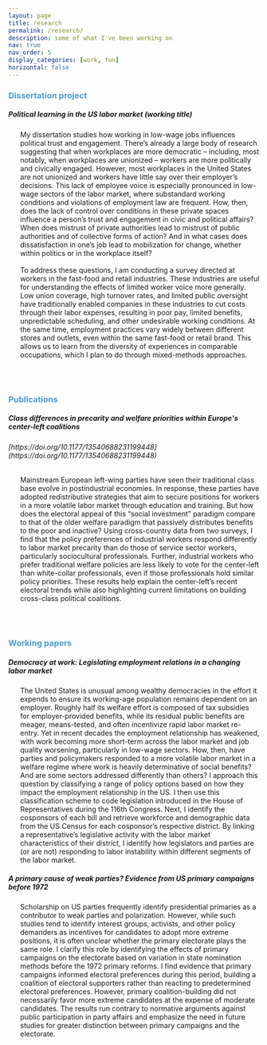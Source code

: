 ```yaml
---
layout: page
title: research
permalink: /research/
description: some of what I've been working on
nav: true
nav_order: 5
display_categories: [work, fun]
horizontal: false
---
```


<h3 style="color: #4b9cd3;">Dissertation project</h3>
<!-- Dissertation project -->
<div class="card mt-3">
    <div class="p-3">
    <div class="row">
      <div class="col-sm-10">
        <h5 class="card-title">Political learning in the US labor market (working title)</h5>
      </div>
    </div>
    <ul class="card-text font-weight-light list-group list-group-flush">
      <div class="col-md-12">
    My dissertation studies how working in low-wage jobs influences political trust and engagement. There’s already a large body of research suggesting that when workplaces are more democratic – including, most notably, when workplaces are unionized – workers are more politically and civically engaged. However, most workplaces in the United States are not unionized and workers have little say over their employer’s decisions. This lack of employee voice is especially pronounced in low-wage sectors of the labor market, where substandard working conditions and violations of employment law are frequent. How, then, does the lack of control over conditions in these private spaces influence a person’s trust and engagement in civic and political affairs? When does mistrust of private authorities lead to mistrust of public authorities and of collective forms of action? And in what cases does dissatisfaction in one’s job lead to mobilization for change, whether within politics or in the workplace itself?
<br>
<br>
    To address these questions, I am conducting a survey directed at workers in the fast-food and retail industries. These industries are useful for understanding the effects of limited worker voice more generally. Low union coverage, high turnover rates, and limited public oversight have traditionally enabled companies in these industries to cut costs through their labor expenses, resulting in poor pay, limited benefits, unpredictable scheduling, and other undesirable working conditions. At the same time, employment practices vary widely between different stores and outlets, even within the same fast-food or retail brand. This allows us to learn from the diversity of experiences in comparable occupations, which I plan to do through mixed-methods approaches.
      </div>
    </ul>
</div>
</div>
<br>
<br>        
<h3 style="color: #4b9cd3;">Publications</h3>
<!-- Publications -->
<div class="card mt-3">
  <div class="p-3">
    <div class="row">
      <div class="col-sm-10">
        <h5 class="card-title">Class differences in precarity and welfare priorities within Europe's center-left coalitions</h5>
        <h6 class="card-subtitle font-italic">[https://doi.org/10.1177/13540688231199448](https://doi.org/10.1177/13540688231199448)</h6>
      </div>
    </div>
    <ul class="card-text font-weight-light list-group list-group-flush">
      <div class="col-md-12">
        Mainstream European left-wing parties have seen their traditional class base evolve in postindustrial economies. In response, these parties have adopted redistributive strategies that aim to secure positions for workers in a more volatile labor market through education and training. But how does the electoral appeal of this “social investment” paradigm compare to that of the older welfare paradigm that passively distributes benefits to the poor and inactive? Using cross-country data from two surveys, I find that the policy preferences of industrial workers respond differently to labor market precarity than do those of service sector workers, particularly sociocultural professionals. Further, industrial workers who prefer traditional welfare policies are less likely to vote for the center-left than white-collar professionals, even if those professionals hold similar policy priorities. These results help explain the center-left’s recent electoral trends while also highlighting current limitations on building cross-class political coalitions.
      </div>
    </ul>
  </div>
</div>
<br>
<br>
<h3 style="color: #4b9cd3;">Working papers</h3>
<!-- Working papers -->
<div class="card mt-3">
  <div class="p-3">
    <div class="row">
      <div class="col-sm-10">
        <h5 class="card-title">Democracy at work: Legislating employment relations in a changing labor market</h5>
      </div>
    </div>
    <ul class="card-text font-weight-light list-group list-group-flush">
      <div class="col-md-12">
        The United States is unusual among wealthy democracies in the effort it expends to ensure its working-age population remains dependent on an employer. Roughly half its welfare effort is composed of tax subsidies for employer-provided benefits, while its residual public benefits are meager, means-tested, and often incentivize rapid labor market re-entry. Yet in recent decades the employment relationship has weakened, with work becoming more short-term across the labor market and job quality worsening, particularly in low-wage sectors. How, then, have parties and policymakers responded to a more volatile labor market in a welfare regime where work is heavily determinative of social benefits? And are some sectors addressed differently than others? I approach this question by classifying a range of policy options based on how they impact the employment relationship in the US. I then use this classification scheme to code legislation introduced in the House of Representatives during the 116th Congress. Next, I identify the cosponsors of each bill and retrieve workforce and demographic data from the US Census for each cosponsor’s respective district. By linking a representative’s legislative activity with the labor market characteristics of their district, I identify how legislators and parties are (or are not) responding to labor instability within different segments of the labor market.
      </div>
    </ul>
  </div>
</div>

<div class="card mt-3">
  <div class="p-3">
    <div class="row">
      <div class="col-sm-10">
        <h5 class="card-title">A primary cause of weak parties? Evidence from US primary campaigns before 1972</h5>
      </div>
    </div>
    <ul class="card-text font-weight-light list-group list-group-flush">
      <div class="col-md-12">
        Scholarship on US parties frequently identify presidential primaries as a contributor to weak parties and polarization. However, while such studies tend to identify interest groups, activists, and other policy demanders as incentives for candidates to adopt more extreme positions, it is often unclear whether the primary electorate plays the same role. I clarify this role by identifying the effects of primary campaigns on the electorate based on variation in state nomination methods before the 1972 primary reforms. I find evidence that primary campaigns informed electoral preferences during this period, building a coalition of electoral supporters rather than reacting to predetermined electoral preferences. However, primary coalition-building did not necessarily favor more extreme candidates at the expense of moderate candidates. The results run contrary to normative arguments against public participation in party affairs and emphasize the need in future studies for greater distinction between primary campaigns and the electorate.
      </div>
    </ul>
  </div>
</div>
